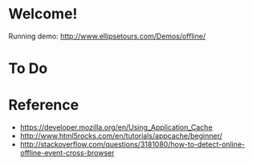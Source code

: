 # Welcome!

Running demo: http://www.ellipsetours.com/Demos/offline/

# To Do

# Reference

* https://developer.mozilla.org/en/Using_Application_Cache
* http://www.html5rocks.com/en/tutorials/appcache/beginner/
* http://stackoverflow.com/questions/3181080/how-to-detect-online-offline-event-cross-browser
